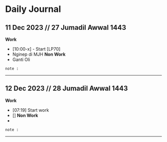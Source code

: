 # Daily Journal

 ## 11 Dec 2023 // 27 Jumadil Awwal 1443
 
**Work**
- [10:00-x] - Start [LP70] 
- Nginep di MJH
**Non Work**
- Ganti Oli
``` 
note : 

```
---
 ## 12 Dec 2023 // 28 Jumadil Awwal 1443
 
**Work**
- [07:19] Start work
- []
**Non Work**
- 
``` 
note : 

```
---

<!--stackedit_data:
eyJoaXN0b3J5IjpbLTQyNjMxODcxMSwxMzU0NzYwMzE5LC03ND
MxOTkxMjMsMTMxNDE0MTgwNSwtMTIyMzA0ODk4NSwxNTMxNTYz
NTg1LDMwMzI0ODgzOSwtMTM2NDY4MzkzOV19
-->